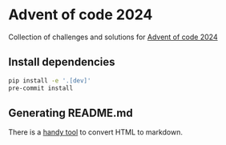 # Advent of code 2024

Collection of challenges and solutions for [Advent of code 2024](https://adventofcode.com/2024)


## Install dependencies

```bash
pip install -e '.[dev]'
pre-commit install
```

## Generating README.md

There is a [handy tool](https://htmlmarkdown.com/) to convert HTML to markdown.
